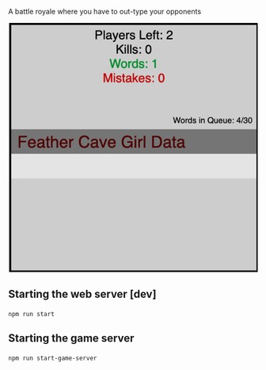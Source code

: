 A battle royale where you have to out-type your opponents

![Early Example](https://github.com/Craigievar/typespeed_br/blob/master/static/eximg.png)

## Starting the web server [dev]

`npm run start`

## Starting the game server

`npm run start-game-server`
